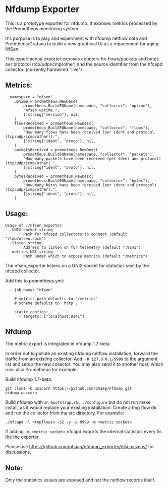 # Nfdump Exporter

This is a prototype exporter for nfdump. It exposes metrics processed by the Prometheus monitoring system.

It's purpose is to play and experiment with nfdump netflow data and Promtheus/Grafana to build a new graphical UI as a repacement for aging NfSen.

This experimental exporter exposes counters for flows/packets and bytes per protocol (tcp/udp/icmp/other) and the source identifier from the nfcapd collector. (currently hardwired "live")

## Metrics:

```
  namespace = "nfsen"
	uptime = prometheus.NewDesc(
		prometheus.BuildFQName(namespace, "collector", "uptime"),
		"nfsen uptime.",
		[]string{"version"}, nil,
	)
	flowsReceived = prometheus.NewDesc(
		prometheus.BuildFQName(namespace, "collector", "flows"),
		"How many flows have been received (per ident and protocol (tcp/udp/icmp/other)).",
		[]string{"ident", "proto"}, nil,
	)
	packetsReceived = prometheus.NewDesc(
		prometheus.BuildFQName(namespace, "collector", "packets"),
		"How many packets have been received (per ident and protocol) (tcp/udp/icmp/other).",
		[]string{"ident", "proto"}, nil,
	)
	bytesReceived = prometheus.NewDesc(
		prometheus.BuildFQName(namespace, "collector", "bytes"),
		"How many bytes have been received (per ident and protocol) (tcp/udp/icmp/other).",
		[]string{"ident", "proto"}, nil,
	)
```



## Usage:

```
Usage of ./nfsen_exporter:
  -UNIX socket string
    	Path for nfcapd collectors to connect (default "/tmp/nfsen.sock")
  -listen string
    	Address to listen on for telemetry (default ":9141")
  -metrics URI string
    	Path under which to expose metrics (default "/metrics")

```

The nfsen_exporter listens on a UNIX socket for statistics sent by the nfcapd collector. 

Add this to prometheus.yml:

```
  - job_name: "nfsen"

    # metrics_path defaults to '/metrics'
    # scheme defaults to 'http'.

    static_configs:
      - targets: ["localhost:9141"]
```



## Nfdump

The metric export is integrated in nfdump 1.7-beta

In order not to pollute an existing nfdump netflow installation, forward the traffic from an existing collector. Add: `-R 127.0.0.1/9999` to the argument list and setup the new collector. You may also send it to another host, which runs also Prometheus for example. 

Build nfdump 1.7-beta:

`git clone -b unicorn https://github.com/phaag/nfdump.git nfdump.unicorn` 

Build nfdump with `sh bootstrap.sh; ./configure` but do not run make install, as it would replace your existing installation. Create a tmp flow dir and run the collector from the src directory. For example:

`./nfcapd -l <tmpflows> -S2 -y -p 9999 -m <metric socket>`  

If adding `-m <metric socket>` nfcapd exports the internal statistics every 5s the the exporter. 


Please use https://github.com/phaag/nfdump_exporter/discussions/ for discussions.

## Note:

Only the statistics values are exposed and not the netflow records itself.
